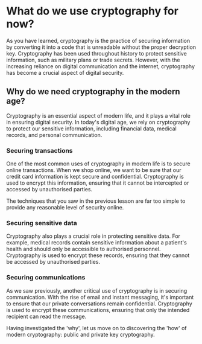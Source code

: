 # What do we use cryptography for now?
As you have learned, cryptography is the practice of securing information by converting it into a code that is unreadable without the proper decryption key. Cryptography has been used throughout history to protect sensitive information, such as military plans or trade secrets. However, with the increasing reliance on digital communication and the internet, cryptography has become a crucial aspect of digital security.

## Why do we need cryptography in the modern age?

Cryptography is an essential aspect of modern life, and it plays a vital role in ensuring digital security. In today's digital age, we rely on cryptography to protect our sensitive information, including financial data, medical records, and personal communication.

### Securing transactions

One of the most common uses of cryptography in modern life is to secure online transactions. When we shop online, we want to be sure that our credit card information is kept secure and confidential. Cryptography is used to encrypt this information, ensuring that it cannot be intercepted or accessed by unauthorised parties. 

The techniques that you saw in the previous lesson are far too simple to provide any reasonable level of security online. 

### Securing sensitive data

Cryptography also plays a crucial role in protecting sensitive data. For example, medical records contain sensitive information about a patient's health and should only be accessible to authorised personnel. Cryptography is used to encrypt these records, ensuring that they cannot be accessed by unauthorised parties.

### Securing communications

As we saw previously, another critical use of cryptography is in securing communication. With the rise of email and instant messaging, it's important to ensure that our private conversations remain confidential. Cryptography is used to encrypt these communications, ensuring that only the intended recipient can read the message.

Having investigated the 'why', let us move on to discovering the 'how' of modern cryptography: public and private key cryptography.
